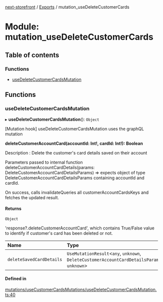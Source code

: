 [next-storefront](../README.md) / [Exports](../modules.md) / mutation_useDeleteCustomerCards

# Module: mutation_useDeleteCustomerCards

## Table of contents

### Functions

- [useDeleteCustomerCardsMutation](mutation_useDeleteCustomerCards.md#usedeletecustomercardsmutation)

## Functions

### useDeleteCustomerCardsMutation

▸ **useDeleteCustomerCardsMutation**(): `Object`

[Mutation hook] useDeleteCustomerCardsMutation uses the graphQL mutation

<b>deleteCustomerAccountCard(accountId: Int!, cardId: Int!): Boolean</b>

Description : Delete the customer's card details saved on their account

Parameters passed to internal function deleteCustomerAccountCardDetails(params: DeleteCustomerAccountCardDetailsParams) => expects object of type DeleteCustomerAccountCardDetailsParams containing accountId and cardId.

On success, calls invalidateQueries all customerAccountCardsKeys and fetches the updated result.

#### Returns

`Object`

'response?.deleteCustomerAccountCard', which contains True/False value to identify if customer's card has been deleted or not.

| Name                     | Type                                                                                        |
| :----------------------- | :------------------------------------------------------------------------------------------ |
| `deleteSavedCardDetails` | `UseMutationResult`<`any`, `unknown`, `DeleteCustomerAccountCardDetailsParams`, `unknown`\> |

#### Defined in

[mutations/useCustomerCardsMutations/useDeleteCustomerCardsMutation.ts:40](https://github.com/KiboSoftware/nextjs-storefront/blob/a6cbcc7/hooks/mutations/useCustomerCardsMutations/useDeleteCustomerCardsMutation.ts#L40)
